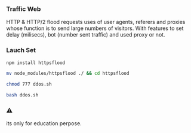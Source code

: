 ### Traffic Web

HTTP & HTTP/2 flood requests uses of user agents, referers and proxies whose function is to send large numbers of visitors. 
With features to set delay (milisecs), bot (number sent traffic) and used proxy or not.

### Lauch Set

```bash
npm install httpsflood
```

```bash
mv node_modules/httpsflood ./ && cd httpsflood
```

```bash
chmod 777 ddos.sh
```

```bash
bash ddos.sh
```

### ⚠️
its only for education perpose.
